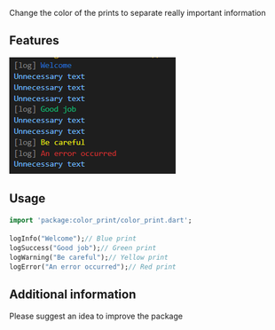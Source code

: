 Change the color of the prints to separate really important information

## Features

![color print](assets/terminal.png)

## Usage

```dart
import 'package:color_print/color_print.dart';

logInfo("Welcome");// Blue print
logSuccess("Good job");// Green print
logWarning("Be careful");// Yellow print
logError("An error occurred");// Red print

```

## Additional information

Please suggest an idea to improve the package
